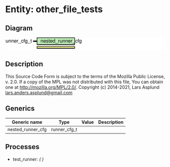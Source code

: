 # Entity: other_file_tests
## Diagram
![Diagram](other_file_tests.svg "Diagram")
## Description
This Source Code Form is subject to the terms of the Mozilla Public
License, v. 2.0. If a copy of the MPL was not distributed with this file,
You can obtain one at http://mozilla.org/MPL/2.0/.
Copyright (c) 2014-2021, Lars Asplund lars.anders.asplund@gmail.com
## Generics
| Generic name      | Type         | Value | Description |
| ----------------- | ------------ | ----- | ----------- |
| nested_runner_cfg | runner_cfg_t |       |             |
## Processes
- test_runner: _(  )_

